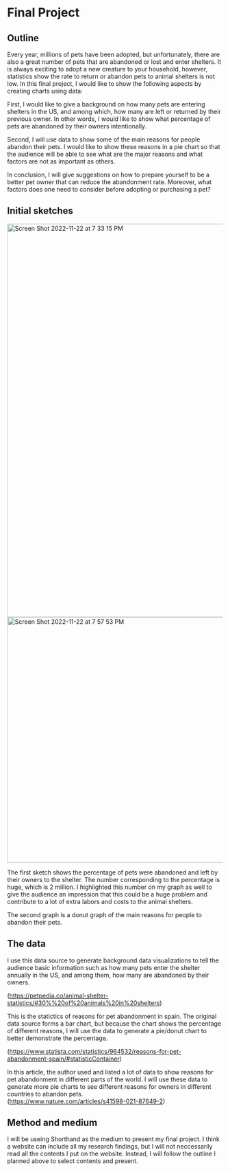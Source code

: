 # Final Project

## Outline


Every year, millions of pets have been adopted, but unfortunately, there are also a great number of pets that are abandoned or lost and enter shelters. It is always exciting to adopt a new creature to your household, however, statistics show the rate to return or abandon pets to animal shelters is not low.  In this final project, I would like to show the following aspects by creating charts using data:

First, I would like to give a background on how many pets are entering shelters in the US, and among which, how many are left or returned by their previous owner. In other words, I would like to show what percentage of pets are abandoned by their owners intentionally. 

Second, I will use data to show some of the main reasons for people abandon their pets. I would like to show these reasons in a pie chart so that the audience will be able to see what are the major reasons and what factors are not as important as others. 

In conclusion, I will give suggestions on how to prepare yourself to be a better pet owner that can reduce the abandonment rate. Moreover, what factors does one need to consider before adopting or purchasing a pet? 


## Initial sketches

<img width="916" alt="Screen Shot 2022-11-22 at 7 33 15 PM" src="https://user-images.githubusercontent.com/117045839/203450456-30d41b1a-a5a7-422c-b832-a87eb73eb6d4.png">

<img width="572" alt="Screen Shot 2022-11-22 at 7 57 53 PM" src="https://user-images.githubusercontent.com/117045839/203450427-a16f7396-ae4d-4eac-b7cb-ff83d8a12512.png">

The first sketch shows the percentage of pets were abandoned and left by their owners to the shelter. The number corresponding to the percentage is huge, which is 2 million. I highlighted this number on my graph as well to give the audience an impression that this could be a huge problem and contribute to a lot of extra labors and costs to the animal shelters.

The second graph is a donut graph of the main reasons for people to abandon their pets. 

## The data

I use this data source to generate background data visualizations to tell the audience basic information such as how many pets enter the shelter annually in the US, and among them, how many are abandoned by their owners. 

(https://petpedia.co/animal-shelter-statistics/#30%%20of%20animals%20in%20shelters)

This is the statictics of reasons for pet abandonment in spain. The original data source forms a bar chart, but because the chart shows the percentage of different reasons, I will use the data to generate a pie/donut chart to better demonstrate the percentage. 

(https://www.statista.com/statistics/964532/reasons-for-pet-abandonment-spain/#statisticContainer)

In this article, the author used and listed a lot of data to show reasons for pet abandonment in different parts of the world. I will use these data to generate more pie charts to see different reasons for owners in different countries to abandon pets.  
(https://www.nature.com/articles/s41598-021-87649-2)

## Method and medium

I will be useing Shorthand as the medium to present my final project. I think a website can include all my research findings, but I will not neccessarily read all the contents I put on the website. Instead, I will follow the outline I planned above to select contents and present. 

